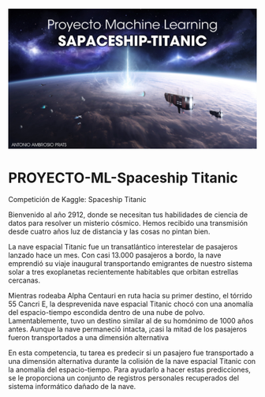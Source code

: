 ![](https://github.com/ABAmbros/Proyecto_ML/blob/main/header.jpg)
# PROYECTO-ML-Spaceship Titanic
Competición de Kaggle: Spaceship Titanic

Bienvenido al año 2912, donde se necesitan tus habilidades de ciencia de datos para resolver un misterio cósmico. Hemos recibido una transmisión desde cuatro años luz de distancia y las cosas no pintan bien.

La nave espacial Titanic fue un transatlántico interestelar de pasajeros lanzado hace un mes. Con casi 13.000 pasajeros a bordo, la nave emprendió su viaje inaugural transportando emigrantes de nuestro sistema solar a tres exoplanetas recientemente habitables que orbitan estrellas cercanas.

Mientras rodeaba Alpha Centauri en ruta hacia su primer destino, el tórrido 55 Cancri E, la desprevenida nave espacial Titanic chocó con una anomalía del espacio-tiempo escondida dentro de una nube de polvo. Lamentablemente, tuvo un destino similar al de su homónimo de 1000 años antes. Aunque la nave permaneció intacta, ¡casi la mitad de los pasajeros fueron transportados a una dimensión alternativa

En esta competencia, tu tarea es predecir si un pasajero fue transportado a una dimensión alternativa durante la colisión de la nave espacial Titanic con la anomalía del espacio-tiempo. Para ayudarlo a hacer estas predicciones, se le proporciona un conjunto de registros personales recuperados del sistema informático dañado de la nave.

